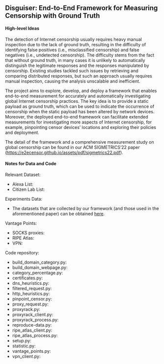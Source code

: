 ## Disguiser: End-to-End Framework for Measuring Censorship with Ground Truth

#### High-level Ideas

The detection of Internet censorship usually requires heavy manual inspection due to the lack of ground truth, resulting in the difficulty of identifying false positives (i.e., misclassified censorship) and false negatives (i.e., undetected censorship). The difficulty stems from the fact that without ground truth, in many cases it is unlikely to automatically distinguish the legitimate responses and the responses manipulated by censorship. Existing studies tackled such issues by retrieving and comparing distributed responses, but such an approach usually requires manual inspection, causing the analysis unscalable and inefficient.

The project aims to explore, develop, and deploy a framework that enables end-to-end measurement for accurately and automatically investigating global Internet censorship practices. The key idea is to provide a static payload as ground truth, which can be used to indicate the occurrence of censorship when the static payload has been altered by network devices. Moreover, the deployed end-to-end framework can facilitate extended measurements for investigating more aspects of Internet censorship, for example, pinpointing censor devices’ locations and exploring their policies and deployment.

The detail of the framework and a comprehensive measurement study on global censorship can be found in our ACM SIGMETRICS’22 paper (https://e2ecensor.github.io/assets/pdf/sigmetrics22.pdf).

#### Notes for Data and Code 

Relevant Dataset:
- Alexa List:
- Citizen Lab List:

Experiments Data:
- The datasets that are collected by our framework (and those used in the aforementioned paper) can be obtained [here](https://drive.google.com/drive/u/1/folders/106F_7gkKO-zRqpdyOokGT_Gr-wonRfnk).

Vantage Points:
- SOCKS proxies:
- RIPE Atlas:
- VPN:

Code repository:
- build\_domain\_category.py:
- build\_domain\_webpage.py:
- category_percentage.py:
- certificates.py:
- dns_heuristics.py:
- filtered_request.py:
- http_heuristics.py:
- pinpoint_censor.py:
- proxy_request.py:
- proxyrack.py:
- proxyrack_client.py:
- proxyrack_process.py:
- reproduce-data.py:
- ripe\_atlas\_client.py:
- ripe\_atlas\_process.py:
- setup.py:
- statistic.py:
- vantage_points.py:
- vpn_client.py:
